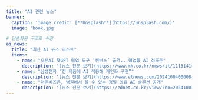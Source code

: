 ```yaml
---
title: "AI 관련 뉴스"
banner:
  caption: 'Image credit: [**Unsplash**](https://unsplash.com/)'
  image: 'book.jpg'

# 단순화된 구조로 수정
ai_news:
  title: "최신 AI 뉴스 리스트"
  items:
    - name: "오픈AI 챗GPT 협업 도구 ‘캔버스’ 출격...협업툴 AI 정조준"
      description: '[뉴스 전문 보기](https://www.mk.co.kr/news/it/11131410)'
    - name: "삼성전자 “전 제품에 AI 적용해 개인화 구현”"
      description: '[뉴스 전문 보기](https://www.etnews.com/20241004000084)'
    - name: "더존비즈온, 병원에서 쓸 수 있는 정밀 의료 AI 솔루션 공개"
      description: '[뉴스 전문 보기](https://zdnet.co.kr/view/?no=20241004164127)'
---
```

